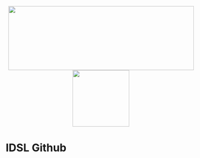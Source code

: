 <p align="center">
  <img src=https://github.com/IDSL-SeoulTech/Cover_Page/blob/main/IDSL_Logo.png width="491" height="170"/>
  <img src=https://github.com/IDSL-SeoulTech/Cover_Page/blob/main/seoultech%20image.svg width="150" height="150"/>
</p>

# IDSL Github
